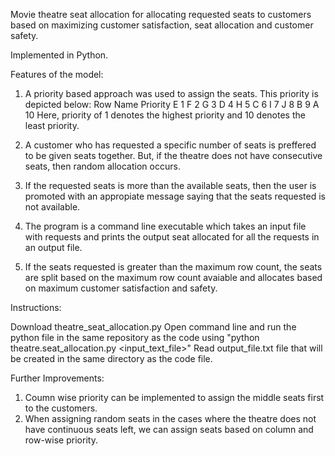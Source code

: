 Movie theatre seat allocation for allocating requested seats to customers based on maximizing customer satisfaction, seat allocation and customer safety. 

Implemented in Python. 

Features of the model: 
1. A priority based approach was used to assign the seats. This priority is depicted below: 
Row Name	  Priority 
E 			    1
F			      2
G			      3
D			      4
H			      5
C			      6
I			      7
J			      8
B			      9
A			      10
Here, priority of 1 denotes the highest priority and 10 denotes the least priority. 

2. A customer who has requested a specific number of seats is preffered to be given seats together. But, if the theatre does not have consecutive seats, then random allocation occurs. 

3. If the requested seats is more than the available seats, then the user is promoted with an appropiate message saying that the seats requested is not available. 

4. The program is a command line executable which takes an input file with requests and prints the output seat allocated for all the requests in an output file. 

5. If the seats requested is greater than the maximum row count, the seats are split based on the maximum row count avaiable and allocates based on maximum customer satisfaction and safety. 

Instructions:

Download theatre_seat_allocation.py
Open command line and run the python file in the same repository as the code using "python theatre.seat_allocation.py <input_text_file>"
Read output_file.txt file that will be created in the same directory as the code file. 

Further Improvements: 
1. Coumn wise priority can be implemented to assign the middle seats first to the customers. 
2. When assigning random seats in the cases where the theatre does not have continuous seats left, we can assign seats based on column and row-wise priority. 
